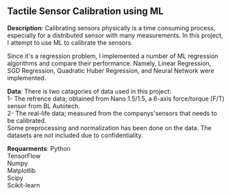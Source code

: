 ## Tactile Sensor Calibration using ML  
**Description**: Calibrating sensors physically is a time consuming process, especially for a distributed sensor with many measurements. In this project, I attempt to use ML to calibrate the sensors.<br /> 

Since it's a regression problem, I implemented a number of ML regression algorithms and compare their performance. Namely, Linear Regression, SGD Regression, Quadratic Huber Regression, and Neural Network were implemented. 

**Data**: There is two catagories of data used in this project:<br />
1- The refrence data; obtained from Nano 1.5/1.5, a 6-axis force/torque (F/T) sensor from BL Autotech.<br />
2- The real-life data; measured from the companys'sensors that needs to be calibrated.<br />
Some preprocessing and normalization has been done on the data. The datasets are not included due to confidentiality. 


**Requarments**: 
Python <br />
TensorFlow <br />
Numpy <br />
Matplotlib <br />
Scipy <br />
Scikit-learn <br />

